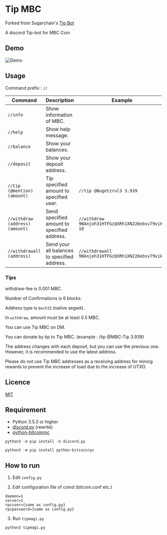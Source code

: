 Tip MBC
====
Forked from Sugarchain's [Tip Bot](https://github.com/sugarchain-project/Tip-Sugar)

A discord Tip-bot for MBC Coin

## Demo

![Demo](https://user-images.githubusercontent.com/43717671/57532105-fa58c400-7375-11e9-8730-6d7d4c32399c.gif)

## Usage

Command prefix : `//`

|Command                         |Description                                  |Example                                            |
|--------------------------------|---------------------------------------------|---------------------------------------------------|
|`//info`                        |Show information of MBC.                    |                                                   |
|`//help`                        |Show help message.                           |                                                   |
|`//balance`                     |Show your balances.                          |                                                   |
|`//deposit`                     |Show your deposit address.                   |                                                   |
|`//tip (@mention) (amount)`     |Tip specified amount to specified user.      |`//tip @Nugetzrul3 3.939`                          |
|`//withdraw (address) (amount)` |Send specified amount to specified address.  |`//withdraw 9NAnjoh31HTFGzQXRh1XN226ebsv79vikL 10` |
|`//withdrawall (address)`       |Send your all balances to specified address. |`//withdrawall 9NAnjoh31HTFGzQXRh1XN226ebsv79vikL` |

### Tips

withdraw-fee is 0.001 MBC.

Number of Confirmations is 6 blocks.

Address type is `bech32` (native segwit).

In `withdraw`, amount must be at least 0.5 MBC.

You can use Tip MBC on DM.

You can donate by tip to Tip MBC. (example : /tip @MBC-Tip 3.939)

The address changes with each deposit, but you can use the previous one. However, it is recommended to use the latest address.

Please do not use Tip MBC addresses as a receiving address for mining rewards to prevent the increase of load due to the increase of UTXO.

## Licence

[MIT](https://github.com/sugarchain-project/Tip-Sugar/blob/master/LICENSE)

## Requirement

* Python 3.5.3 or higher
* [discord.py](https://github.com/Rapptz/discord.py) (rewrite)
* [python-bitcoinrpc](https://github.com/jgarzik/python-bitcoinrpc)

```
python3 -m pip install -U discord.py
```

```
python3 -m pip install python-bitcoinrpc
```

## How to run

1. Edit `config.py`

2. Edit configuration file of coind (bitcoin.conf etc.)

```
daemon=1
server=1
rpcuser={same as config.py}
rpcpassword={same as config.py}
```

3. Run `tipmagi.py`

```
python3 tipmagi.py
```
